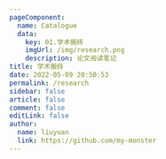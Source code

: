 ```yaml
---
pageComponent:
  name: Catalogue
  data:
    key: 01.学术搬砖
    imgUrl: /img/research.png
    description: 论文阅读笔记
title: 学术搬砖
date: 2022-05-09 20:50:53
permalink: /research
sidebar: false
article: false
comment: false
editLink: false
author:
  name: liuyuan
  link: https://github.com/my-monster
---
```


